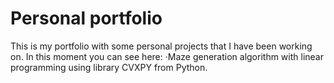 # Personal portfolio
This is my portfolio with some personal projects that I have been working on.
In this moment you can see here:
·Maze generation algorithm with linear programming using library CVXPY from Python.
